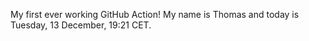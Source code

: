 My first ever working GitHub Action!
My name is Thomas and today is Tuesday, 13 December, 19:21 CET. 
